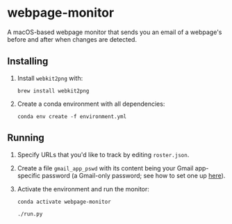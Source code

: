 # webpage-monitor

A macOS-based webpage monitor that sends you an email of a webpage's before
and after when changes are detected.


## Installing

1. Install `webkit2png` with:
   ```
   brew install webkit2png
   ```

1. Create a conda environment with all dependencies:
   ```
   conda env create -f environment.yml
   ```


## Running

1. Specify URLs that you'd like to track by editing `roster.json`.

1. Create a file `gmail_app_pswd` with its content being your Gmail
   app-specific password (a Gmail-only password; see how to set one
   up [here](https://support.google.com/accounts/answer/185833?hl=en)).

1. Activate the environment and run the monitor:
   ```
   conda activate webpage-monitor

   ./run.py
   ```
